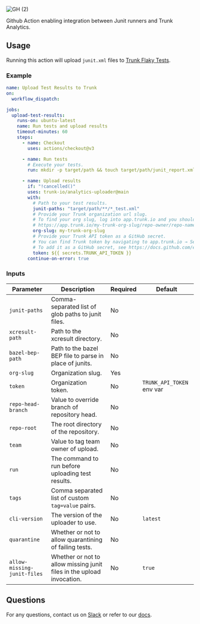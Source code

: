 ![GH (2)](https://github.com/trunk-io/analytics-uploader/assets/1265982/5475373b-937c-4455-bcde-5629d51c9f95)

Github Action enabling integration between Junit runners and Trunk Analytics.

## Usage

Running this action will upload `junit.xml` files to [Trunk Flaky Tests](https://docs.trunk.io/flaky-tests).

### Example

```yaml
name: Upload Test Results to Trunk
on:
  workflow_dispatch:

jobs:
  upload-test-results:
    runs-on: ubuntu-latest
    name: Run tests and upload results
    timeout-minutes: 60
    steps:
      - name: Checkout
        uses: actions/checkout@v3

      - name: Run tests
        # Execute your tests.
        run: mkdir -p target/path && touch target/path/junit_report.xml

      - name: Upload results
        if: "!cancelled()"
        uses: trunk-io/analytics-uploader@main
        with:
          # Path to your test results.
          junit-paths: "target/path/**/*_test.xml"
          # Provide your Trunk organization url slug.
          # To find your org slug, log into app.trunk.io and you should be redirected to a URL like:
          # https://app.trunk.io/my-trunk-org-slug/repo-owner/repo-name/ci-analytics
          org-slug: my-trunk-org-slug
          # Provide your Trunk API token as a GitHub secret.
          # You can find Trunk token by navigating to app.trunk.io → Settings → Manage Organization → Organization API Token → View.
          # To add it as a GitHub secret, see https://docs.github.com/en/actions/security-guides/using-secrets-in-github-actions.
          token: ${{ secrets.TRUNK_API_TOKEN }}
        continue-on-error: true
```

### Inputs

| Parameter                   | Description                                                                   | Required | Default                |
| --------------------------- | ----------------------------------------------------------------------------- | -------- | ---------------------- |
| `junit-paths`               | Comma-separated list of glob paths to junit files.                            | No       |                        |
| `xcresult-path`             | Path to the xcresult directory.                                               | No       |                        |
| `bazel-bep-path`            | Path to the bazel BEP file to parse in place of junits.                       | No       |                        |
| `org-slug`                  | Organization slug.                                                            | Yes      |                        |
| `token`                     | Organization token.                                                           | No       | `TRUNK_API_TOKEN` env var |
| `repo-head-branch`          | Value to override branch of repository head.                                  | No       |                        |
| `repo-root`                 | The root directory of the repository.                                         | No       |                        |
| `team`                      | Value to tag team owner of upload.                                            | No       |                        |
| `run`                       | The command to run before uploading test results.                             | No       |                        |
| `tags`                      | Comma separated list of custom `tag=value` pairs.                             | No       |                        |
| `cli-version`               | The version of the uploader to use.                                           | No       | `latest`               |
| `quarantine`                | Whether or not to allow quarantining of failing tests.                        | No       |                        |
| `allow-missing-junit-files` | Whether or not to allow missing junit files in the upload invocation.         | No       | `true`                 |

## Questions

For any questions, contact us on [Slack](https://slack.trunk.io/) or refer to our [docs](https://docs.trunk.io/flaky-tests/get-started).
